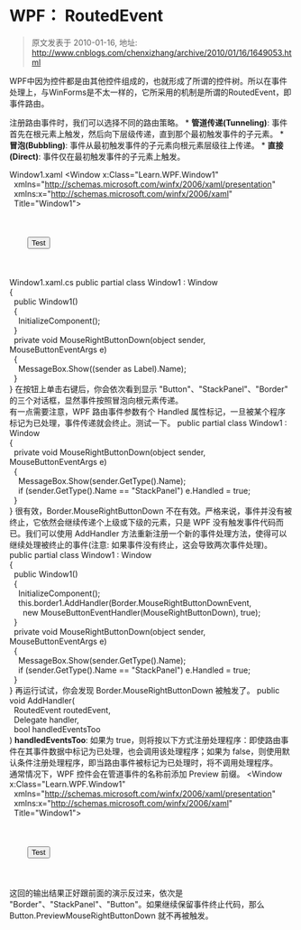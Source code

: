 # WPF： RoutedEvent 
> 原文发表于 2010-01-16, 地址: http://www.cnblogs.com/chenxizhang/archive/2010/01/16/1649053.html 


WPF中因为控件都是由其他控件组成的，也就形成了所谓的控件树。所以在事件处理上，与WinForms是不太一样的，它所采用的机制是所谓的RoutedEvent，即事件路由。

 注册路由事件时，我们可以选择不同的路由策略。 * **管道传递(Tunneling)**: 事件首先在根元素上触发，然后向下层级传递，直到那个最初触发事件的子元素。 * **冒泡(Bubbling)**: 事件从最初触发事件的子元素向根元素层级往上传递。 * **直接(Direct)**: 事件仅在最初触发事件的子元素上触发。

Window1.xaml <Window x:Class="Learn.WPF.Window1"  
  xmlns="http://schemas.microsoft.com/winfx/2006/xaml/presentation"  
  xmlns:x="http://schemas.microsoft.com/winfx/2006/xaml"  
  Title="Window1">  
  <Grid>  
    <Border MouseRightButtonDown="MouseRightButtonDown">  
      <StackPanel MouseRightButtonDown="MouseRightButtonDown">  
        <Button MouseRightButtonDown="MouseRightButtonDown">Test</Button>  
      </StackPanel>  
    </Border>  
  </Grid>  
</Window> Window1.xaml.cs public partial class Window1 : Window  
{  
  public Window1()  
  {  
    InitializeComponent();  
  }  
  private void MouseRightButtonDown(object sender, MouseButtonEventArgs e)  
  {  
    MessageBox.Show((sender as Label).Name);  
  }  
} 在按钮上单击右键后，你会依次看到显示 "Button"、"StackPanel"、"Border" 的三个对话框，显然事件按照冒泡向根元素传递。  
有一点需要注意，WPF 路由事件参数有个 Handled 属性标记，一旦被某个程序标记为已处理，事件传递就会终止。测试一下。 public partial class Window1 : Window  
{  
  private void MouseRightButtonDown(object sender, MouseButtonEventArgs e)  
  {  
    MessageBox.Show(sender.GetType().Name);  
    if (sender.GetType().Name == "StackPanel") e.Handled = true;  
  }  
} 很有效，Border.MouseRightButtonDown 不在有效。严格来说，事件并没有被终止，它依然会继续传递个上级或下级的元素，只是 WPF 没有触发事件代码而已。我们可以使用 AddHandler 方法重新注册一个新的事件处理方法，使得可以继续处理被终止的事件(注意: 如果事件没有终止，这会导致两次事件处理)。 public partial class Window1 : Window  
{  
  public Window1()  
  {  
    InitializeComponent();  
    this.border1.AddHandler(Border.MouseRightButtonDownEvent,  
      new MouseButtonEventHandler(MouseRightButtonDown), true);  
  }  
  private void MouseRightButtonDown(object sender, MouseButtonEventArgs e)  
  {  
    MessageBox.Show(sender.GetType().Name);  
    if (sender.GetType().Name == "StackPanel") e.Handled = true;  
  }  
} 再运行试试，你会发现 Border.MouseRightButtonDown 被触发了。 public void AddHandler(  
  RoutedEvent routedEvent,  
  Delegate handler,  
  bool handledEventsToo  
) **handledEventsToo**: 如果为 true，则将按以下方式注册处理程序：即使路由事件在其事件数据中标记为已处理，也会调用该处理程序；如果为 false，则使用默认条件注册处理程序，即当路由事件被标记为已处理时，将不调用处理程序。  
通常情况下，WPF 控件会在管道事件的名称前添加 Preview 前缀。 <Window x:Class="Learn.WPF.Window1"  
  xmlns="http://schemas.microsoft.com/winfx/2006/xaml/presentation"  
  xmlns:x="http://schemas.microsoft.com/winfx/2006/xaml"  
  Title="Window1">  
  <Grid>  
    <Border PreviewMouseRightButtonDown="MouseRightButtonDown">  
      <StackPanel PreviewMouseRightButtonDown="MouseRightButtonDown">  
        <Button PreviewMouseRightButtonDown="MouseRightButtonDown">Test</Button>  
      </StackPanel>  
    </Border>  
  </Grid>  
</Window> 这回的输出结果正好跟前面的演示反过来，依次是 "Border"、"StackPanel"、"Button"。如果继续保留事件终止代码，那么 Button.PreviewMouseRightButtonDown 就不再被触发。

























